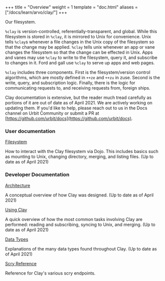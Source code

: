 +++
title = "Overview"
weight = 1
template = "doc.html"
aliases = ["/docs/learn/arvo/clay/"]
+++


Our filesystem.

`%clay` is version-controlled, referentially-transparent, and global.
While this filesystem is stored in `%clay`, it is mirrored to Unix for
convenience. Unix tells `%clay`s whenever a file changes in the Unix
copy of the filesystem so that the change may be applied. `%clay` tells
unix whenever an app or vane changes the filesystem so that the change
can be effected in Unix. Apps and vanes may use `%clay` to write to the
filesystem, query it, and subscribe to changes in it. Ford and gall use
`%clay` to serve up apps and web pages.

`%clay` includes three components. First is the filesystem/version
control algorithms, which are mostly defined in `++ze` and `++zu` in
zuse. Second is the write, query, and subscription logic. Finally, there
is the logic for communicating requests to, and receiving requests from,
foreign ships.

Clay documentation is extensive, but the reader much tread carefully as portions
of it are out of date as of April 2021. We are actively working on updating
them. If you'd like to help, please reach out to us in the Docs channel on Urbit
Community or submit a PR at
[https://github.com/urbit/docs](https://github.com/urbit/docs).

### User documentation

[Filesystem](@/using/os/filesystem.md)

How to interact with the Clay filesystem via Dojo. This includes basics such as
mounting to Unix, changing directory, merging, and listing files. (Up to date as
of April 2021)

### Developer Documentation

[Architecture](@/docs/arvo/clay/architecture.md)

A conceptual overview of how Clay was designed. (Up to date as of April 2021)

[Using Clay](@/docs/arvo/clay/using.md)

A quick overview of how the most common tasks involving Clay are performed:
reading and subscribing, syncing to Unix, and merging. (Up to date as of April 2021)

[Data Types](@/docs/arvo/clay/data-types.md)

Explanations of the many data types found throughout Clay. (Up to date as of April 2021)

[Scry Reference](@/docs/arvo/clay/scry.md)

Reference for Clay's various scry endpoints.
